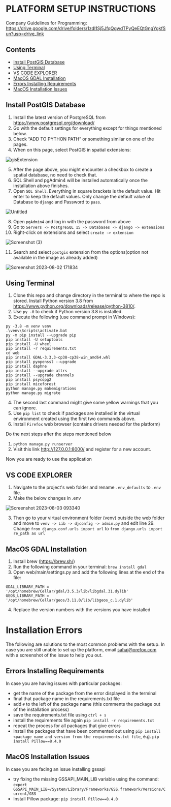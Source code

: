 # PLATFORM SETUP INSTRUCTIONS
Company Guidelines for Programming: https://drive.google.com/drive/folders/1zdl1Sj5JfqQgwdTPyQeEQtGngYgkfSun?usp=drive_link

## Contents

* [Install PostGIS Database](#install-postgis-database)
* [Using Terminal](#using-terminal)
* [VS CODE EXPLORER](#vs-code-explorer)
* [MacOS GDAL Installation](#macos-gdal-installation)
* [Errors Installing Requirements](#errors-installing-requirements)
* [MacOS Installation Issues](#macos-installation-issues)

## Install PostGIS Database
1. Install the latest version of PostgreSQL from https://www.postgresql.org/download/
2. Go with the default settings for everything except for things mentioned below.
3. Check “ADD TO PYTHON PATH” or something similar on one of the pages.
4. When on this page, select PostGIS in spatial extensions:

![gisExtension](https://github.com/OreFox/project_orefox_d4/assets/92376489/d99aa759-81ab-4218-a292-c6a34283aca2)

5. After the page above, you might encounter a checkbox to create a spatial database, no need to check that.
6. SQL Shell and pgAdmin4 will be installed automatically once the installation above finishes.
7. Open `SQL Shell`. Everything in square brackets is the default value. Hit enter to keep the default values. Only change the default value of Database to `django` and Password to `pass`.

  ![Untitled](https://github.com/OreFox/project_orefox_d4/assets/92376489/b3e91702-cd51-4690-898d-77572643c2a6)

8. Open `pgAdmin4` and log in with the password from above
9. Go to `Servers -> PostgreSQL 15 -> Databases -> django -> extensions`
10. Right-click on extensions and select `create -> extension`
 
 ![Screenshot (3)](https://github.com/OreFox/project_orefox_d4/assets/92376489/54b48055-914b-42f6-a4a7-64f2ad9c0b76)

11. Search and select `postgis` extension from the options(option not available in the image as already added)
  
  ![Screenshot 2023-08-02 171834](https://github.com/OreFox/project_orefox_d4/assets/92376489/434a7042-ab8e-490f-9290-a9e4db27cba7)


## Using Terminal
1. Clone this repo and change directory in the terminal to where the repo is stored. Install Python version 3.8 from https://www.python.org/downloads/release/python-3810/.
2. Use `py -0`	to check if Python version 3.8 is installed.
3. Execute the following (use command prompt in Windows):
 ```shell
py -3.8 -m venv venv
.\venv\Scripts\activate.bat
py -m pip install --upgrade pip
pip install -U setuptools
pip install -U wheel
pip install -r requirements.txt
cd web
pip install GDAL-3.3.3-cp38-cp38-win_amd64.whl
pip install pyopenssl --upgrade
pip install daphne
pip install --upgrade attrs
pip install --upgrade channels
pip install psycopg2 
pip install miceforest
python manage.py makemigrations
python manage.py migrate
```
4. The second last command might give some yellow warnings that you can ignore.
5. Use `pip list` to check if packages are installed in the virtual environment created using the first two commands above.
6. Install `Firefox` web browser		(contains drivers needed for the platform)

Do the next steps after the steps mentioned below
1. `python manage.py runserver`
2. Visit this link http://127.0.0.1:8000/ and register for a new account.

Now you are ready to use the application

## VS CODE EXPLORER
1. Navigate to the project's web folder and rename `.env_defaults` to `.env` file.
2. Make the below changes in .env
  
![Screenshot 2023-08-03 093340](https://github.com/OreFox/project_orefox_d4/assets/92376489/96889e36-eea9-4e87-b3e8-0356d3d3eca7)

3. Then go to your virtual environment folder (venv) outside the web folder and move to `venv -> Lib -> djconfig -> admin.py` and edit line 29.
  	Change
                  `from django.conf.urls import url`
        to
                  `from django.urls import re_path as url`

## MacOS GDAL Installation
1. Install brew (https://brew.sh/)
2. Run the following command in your terminal: `brew install gdal`
3. Open web/main/settings.py and add the following lines at the end of the file:

```shell
GDAL_LIBRARY_PATH = '/opt/homebrew/Cellar/gdal/3.5.3/lib/libgdal.31.dylib'
GEOS_LIBRARY_PATH = '/opt/homebrew/Cellar/geos/3.11.0/lib/libgeos_c.1.dylib'
```

4. Replace the version numbers with the versions you have installed

# Installation Errors
The following are solutions to the most common problems with the setup.
In case you are still unable to set up the platform, email sahaj@orefox.com with a screenshot of the issue to help you out.

## Errors Installing Requirements
In case you are having issues with particular packages:
- get the name of the package from the error displayed in the terminal
- final that package name in the requirements.txt file
- add `#` to the left of the package name (this comments the package out of the installation process)
- save the requirements.txt file using `ctrl + s`
- install the requirements file again `pip install -r requirements.txt`
- repeat the process for all packages that give errors
- Install the packages that have been commented out using `pip install <package name and version from the requirements.txt file`, e.g. `pip install Pillow==8.4.0`

## MacOS Installation Issues
In case you are facing an issue installing gssapi
- try fixing the missing GSSAPI_MAIN_LIB variable using the command: `export GSSAPI_MAIN_LIB=/System/Library/Frameworks/GSS.framework/Versions/Current/GSS`
- Install Pillow package: `pip install Pillow==8.4.0`
